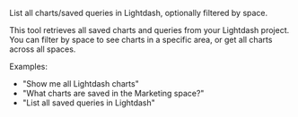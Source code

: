 List all charts/saved queries in Lightdash, optionally filtered by space.

This tool retrieves all saved charts and queries from your Lightdash project. You can filter
by space to see charts in a specific area, or get all charts across all spaces.

Examples:
- "Show me all Lightdash charts"
- "What charts are saved in the Marketing space?"
- "List all saved queries in Lightdash"